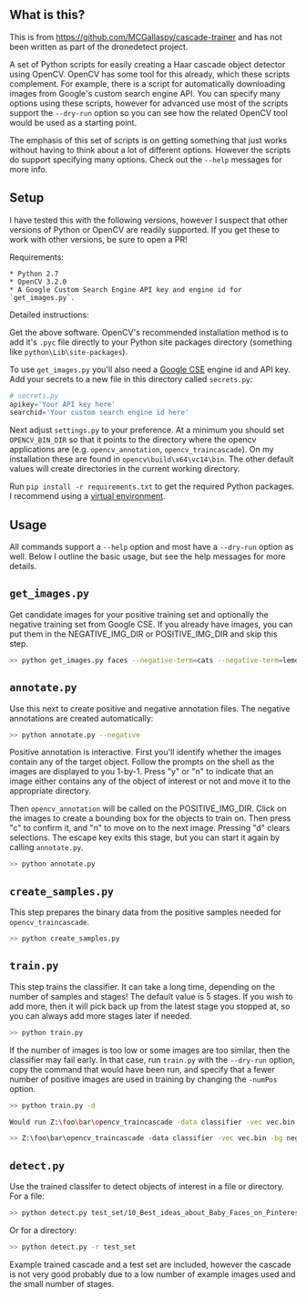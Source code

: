 ## What is this?

This is from https://github.com/MCGallaspy/cascade-trainer and has not been written as part of the dronedetect project.

A set of Python scripts for easily creating a Haar cascade object detector using OpenCV.
OpenCV has some tool for this already, which these scripts complement.
For example, there is a script for automatically downloading images from Google's custom search engine API.
You can specify many options using these scripts, however for advanced use most of the scripts support the
`--dry-run` option so you can see how the related OpenCV tool would be used as a starting point.

The emphasis of this set of scripts is on getting something that just works without having to think about a lot of
different options. However the scripts do support specifying many options. Check out the `--help` messages
for more info.

## Setup

I have tested this with the following versions, however I suspect that other versions of Python or OpenCV
are readily supported. If you get these to work with other versions, be sure to open a PR!

Requirements:

    * Python 2.7
    * OpenCV 3.2.0
    * A Google Custom Search Engine API key and engine id for `get_images.py`.

Detailed instructions:

Get the above software. OpenCV's recommended installation method is to add it's `.pyc` file directly to your
Python site packages directory (something like `python\Lib\site-packages`).

To use `get_images.py` you'll also need a [Google CSE](https://developers.google.com/custom-search/) engine id and
API key. Add your secrets to a new file in this directory called `secrets.py`:

```python
# secrets.py
apikey='Your API key here'
searchid='Your custom search engine id here'
```

Next adjust `settings.py` to your preference. At a minimum you should set `OPENCV_BIN_DIR` so that it points to
the directory where the opencv applications are (e.g. `opencv_annotation`, `opencv_traincascade`). On my installation
these are found in `opencv\build\x64\vc14\bin`. The other default values will create directories in the current
working directory.

Run `pip install -r requirements.txt` to get the required Python packages.
I recommend using a [virtual environment](https://pypi.python.org/pypi/virtualenv).

## Usage

All commands support a `--help` option and most have a `--dry-run` option as well.
Below I outline the basic usage, but see the help messages for more details.

## `get_images.py`

Get candidate images for your positive training set and optionally the negative training set from Google CSE.
If you already have images, you can put them in the NEGATIVE_IMG_DIR or POSITIVE_IMG_DIR and skip this step.

```bash
>> python get_images.py faces --negative-term=cats --negative-term=lemons
```

## `annotate.py`

Use this next to create positive and negative annotation files. The negative annotations are created automatically:

```bash
>> python annotate.py --negative
```

Positive annotation is interactive.
First you'll identify whether the images contain any of the target object.
Follow the prompts on the shell as the images are displayed to you 1-by-1.
Press "y" or "n" to indicate that an image either contains any of the object of interest or not and move it to the
appropriate directory.

Then `opencv_annotation` will be called on the POSITIVE_IMG_DIR.
Click on the images to create a bounding box for the objects to train on. Then press "c" to confirm it, and "n" to
move on to the next image. Pressing "d" clears selections. The escape key exits this stage, but you can start it
again by calling `annotate.py`.

```bash
>> python annotate.py
```


## `create_samples.py`

This step prepares the binary data from the positive samples needed for `opencv_traincascade`.

```bash
>> python create_samples.py
```

## `train.py`

This step trains the classifier. It can take a long time, depending on the number of samples and stages!
The default value is 5 stages. If you wish to add more, then it will pick back up from the latest stage you stopped
at, so you can always add more stages later if needed.

```bash
>> python train.py
```

If the number of images is too low or some images are too similar, then the classifier may fail early. In that case,
run `train.py` with the `--dry-run` option, copy the command that would have been run, and specify that a fewer
number of positive images are used in training by changing the `-numPos` option.

```bash
>> python train.py -d

Would run Z:\foo\bar\opencv_traincascade -data classifier -vec vec.bin -bg negatives.txt -numPos 68 -numNeg 140 -w 24 -h 24 -numStages 5

>> Z:\foo\bar\opencv_traincascade -data classifier -vec vec.bin -bg negatives.txt -numPos 40 -numNeg 140 -w 24 -h 24 -numStages 5
```

## `detect.py`

Use the trained classifer to detect objects of interest in a file or directory. For a file:

```bash
>> python detect.py test_set/10_Best_ideas_about_Baby_Faces_on_Pinterest_Beautiful_babies_.jpg
```

Or for a directory:

```bash
>> python detect.py -r test_set
```

Example trained cascade and a test set are included, however the cascade is not very good probably due to a low number
of example images used and the small number of stages.
